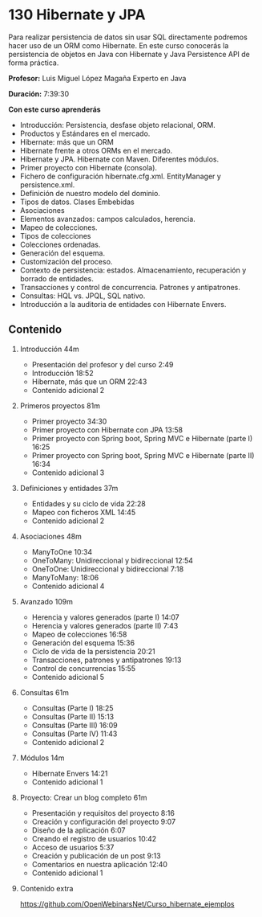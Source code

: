 # 130 Hibernate y JPA

Para realizar persistencia de datos sin usar SQL directamente podremos hacer uso de un ORM como Hibernate. En este curso conocerás la persistencia de objetos en Java con Hibernate y Java Persistence API de forma práctica.

**Profesor:** Luis Miguel López Magaña Experto en Java

**Duración:** 7:39:30

**Con este curso aprenderás**

* Introducción: Persistencia, desfase objeto relacional, ORM.
* Productos y Estándares en el mercado.
* Hibernate: más que un ORM
* Hibernate frente a otros ORMs en el mercado.
* Hibernate y JPA. Hibernate con Maven. Diferentes módulos.
* Primer proyecto con Hibernate (consola).
* Fichero de configuración hibernate.cfg.xml. EntityManager y persistence.xml.
* Definición de nuestro modelo del dominio.
* Tipos de datos. Clases Embebidas
* Asociaciones
* Elementos avanzados: campos calculados, herencia.
* Mapeo de colecciones.
* Tipos de colecciones
* Colecciones ordenadas.
* Generación del esquema.
* Customización del proceso.
* Contexto de persistencia: estados. Almacenamiento, recuperación y borrado de entidades.
* Transacciones y control de concurrencia. Patrones y antipatrones.
* Consultas: HQL vs. JPQL, SQL nativo.
* Introducción a la auditoria de entidades con Hibernate Envers.

## Contenido

1. Introducción 44m
   * Presentación del profesor y del curso 2:49 
   * Introducción 18:52 
   * Hibernate, más que un ORM 22:43 
   * Contenido adicional 2

2. Primeros proyectos 81m
   * Primer proyecto 34:30 
   * Primer proyecto con Hibernate con JPA 13:58 
   * Primer proyecto con Spring boot, Spring MVC e Hibernate (parte I) 16:25 
   * Primer proyecto con Spring boot, Spring MVC e Hibernate (parte II) 16:34 
   * Contenido adicional 3

3. Definiciones y entidades 37m
   * Entidades y su ciclo de vida 22:28 
   * Mapeo con ficheros XML 14:45 
   * Contenido adicional 2

4. Asociaciones 48m
   * ManyToOne 10:34 
   * OneToMany: Unidireccional y bidireccional 12:54 
   * OneToOne: Unidireccional y bidireccional 7:18 
   * ManyToMany: 18:06 
   * Contenido adicional 4
   
5. Avanzado 109m
   * Herencia y valores generados (parte I) 14:07 
   * Herencia y valores generados (parte II) 7:43 
   * Mapeo de colecciones 16:58 
   * Generación del esquema 15:36 
   * Ciclo de vida de la persistencia 20:21 
   * Transacciones, patrones y antipatrones 19:13 
   * Control de concurrencias 15:55 
   * Contenido adicional 5

6. Consultas 61m
   * Consultas (Parte I) 18:25 
   * Consultas (Parte II) 15:13 
   * Consultas (Parte III) 16:09 
   * Consultas (Parte IV) 11:43 
   * Contenido adicional 2

7. Módulos 14m
   * Hibernate Envers 14:21 
   * Contenido adicional 1

8. Proyecto: Crear un blog completo 61m
   * Presentación y requisitos del proyecto 8:16 
   * Creación y configuración del proyecto 9:07 
   * Diseño de la aplicación 6:07 
   * Creando el registro de usuarios 10:42 
   * Acceso de usuarios 5:37 
   * Creación y publicación de un post 9:13 
   * Comentarios en nuestra aplicación 12:40 
   * Contenido adicional 1

9. Contenido extra

   https://github.com/OpenWebinarsNet/Curso_hibernate_ejemplos

